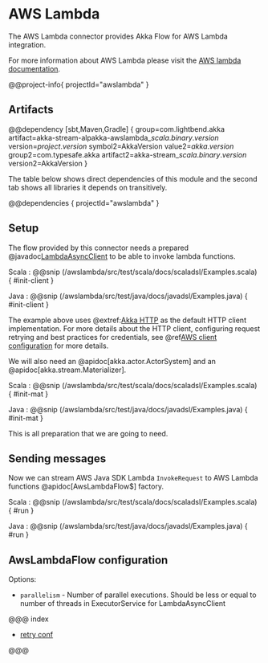 # AWS Lambda

The AWS Lambda connector provides Akka Flow for AWS Lambda integration.

For more information about AWS Lambda please visit the [AWS lambda documentation](https://docs.aws.amazon.com/lambda/index.html).

@@project-info{ projectId="awslambda" }

## Artifacts

@@dependency [sbt,Maven,Gradle] {
  group=com.lightbend.akka
  artifact=akka-stream-alpakka-awslambda_$scala.binary.version$
  version=$project.version$
  symbol2=AkkaVersion
  value2=$akka.version$
  group2=com.typesafe.akka
  artifact2=akka-stream_$scala.binary.version$
  version2=AkkaVersion
}

The table below shows direct dependencies of this module and the second tab shows all libraries it depends on transitively.

@@dependencies { projectId="awslambda" }

## Setup

The flow provided by this connector needs a prepared @javadoc[LambdaAsyncClient](software.amazon.awssdk.services.lambda.LambdaAsyncClient) to be able to invoke lambda functions.

Scala
: @@snip (/awslambda/src/test/scala/docs/scaladsl/Examples.scala) { #init-client }

Java
: @@snip (/awslambda/src/test/java/docs/javadsl/Examples.java) { #init-client }

The example above uses @extref:[Akka HTTP](akka-http:) as the default HTTP client implementation. For more details about the HTTP client, configuring request retrying and best practices for credentials, see @ref[AWS client configuration](aws-shared-configuration.md) for more details.

We will also need an @apidoc[akka.actor.ActorSystem] and an @apidoc[akka.stream.Materializer].

Scala
: @@snip (/awslambda/src/test/scala/docs/scaladsl/Examples.scala) { #init-mat }

Java
: @@snip (/awslambda/src/test/java/docs/javadsl/Examples.java) { #init-mat }

This is all preparation that we are going to need.

## Sending messages

Now we can stream AWS Java SDK Lambda `InvokeRequest` to AWS Lambda functions
@apidoc[AwsLambdaFlow$] factory.

Scala
: @@snip (/awslambda/src/test/scala/docs/scaladsl/Examples.scala) { #run }

Java
: @@snip (/awslambda/src/test/java/docs/javadsl/Examples.java) { #run }

## AwsLambdaFlow configuration

Options:

 - `parallelism` - Number of parallel executions. Should be less or equal to number of threads in ExecutorService for LambdaAsyncClient 

@@@ index

* [retry conf](aws-shared-configuration.md)

@@@
